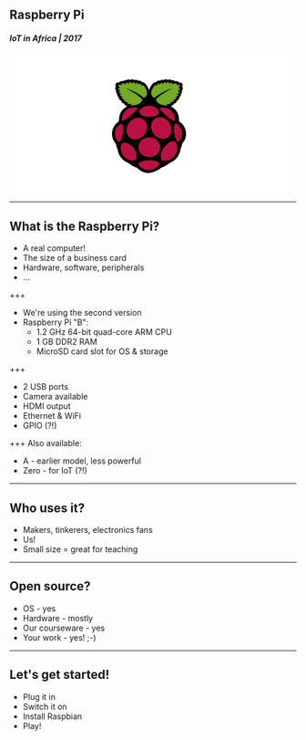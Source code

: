 ## Raspberry Pi
##### IoT in Africa | 2017
![Raspberry Pi](/assets/img/raspberry-pi-720x340.png)

---
## What is the Raspberry Pi?
* A real computer!
* The size of a business card
* Hardware, software, peripherals
* ...

+++
* We're using the second version
* Raspberry Pi "B":
  * 1.2 GHz 64-bit quad-core ARM CPU
  * 1 GB DDR2 RAM
  * MicroSD card slot for OS & storage

+++
  * 2 USB ports
  * Camera available
  * HDMI output
  * Ethernet & WiFi
  * GPIO (?!)

+++
Also available:
* A - earlier model, less powerful
* Zero - for IoT (?!)

---
## Who uses it?
* Makers, tinkerers, electronics fans
* Us!
* Small size = great for teaching

---
## Open source?
* OS - yes
* Hardware - mostly
* Our courseware - yes
* Your work - yes! ;-)

---
## Let's get started!
* Plug it in
* Switch it on
* Install Raspbian
* Play!